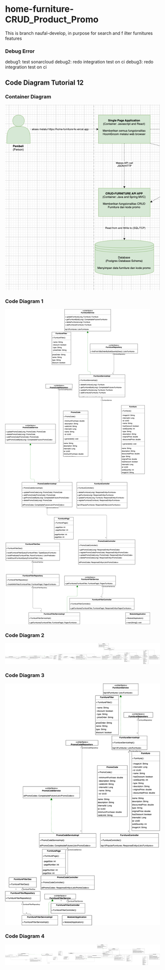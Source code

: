 # home-furniture-CRUD_Product_Promo
This is branch naufal-develop, in purpose for search and f ilter furnitures features

### Debug Error
debug1: test sonarcloud
debug2: redo integration test on ci
debug3: redo integration test on ci

## Code Diagram Tutorial 12
### Container Diagram
![Alt text](assets/images/img4.png)
### Code Diagram 1
![Alt text](assets/images/img.png)   
### Code Diagram 2
![Alt text](assets/images/img1.png)
### Code Diagram 3
![Alt text](assets/images/img2.png)
### Code Diagram 4
![Alt text](assets/images/img3.png)
